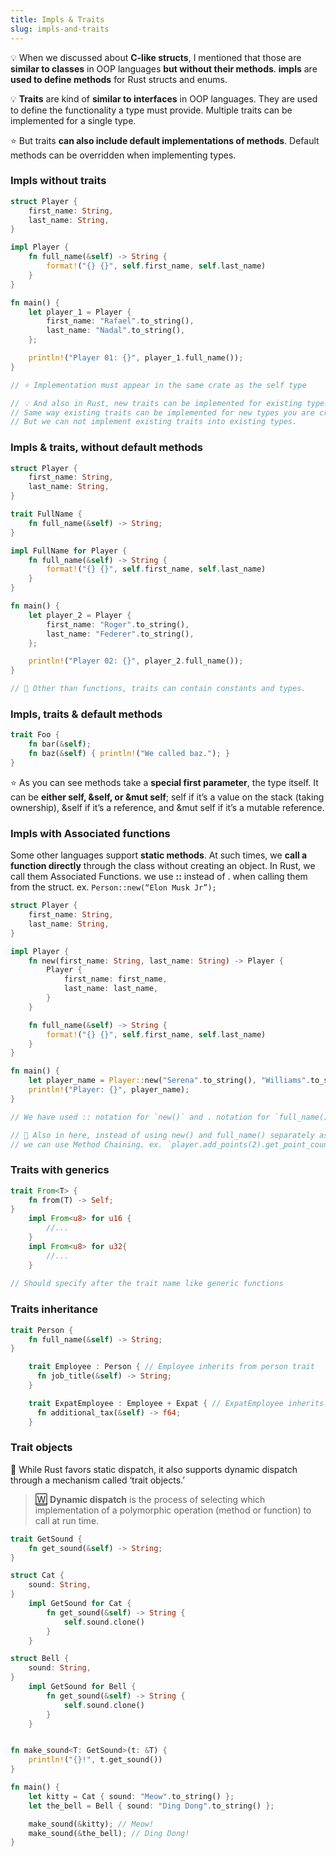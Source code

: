 ```yaml
---
title: Impls & Traits
slug: impls-and-traits
---
```


💡 When we discussed about **C-like structs**, I mentioned that those are **similar to classes** in OOP languages **but without their methods**. **impls** are **used to define methods** for Rust structs and enums.

💡 **Traits** are kind of **similar to interfaces** in OOP languages. They are used to define the functionality a type must provide. Multiple traits can be implemented for a single type.

⭐️️ But traits **can also include default implementations of methods**. Default methods can be overridden when implementing types.

### Impls without traits

```rust
struct Player {
    first_name: String,
    last_name: String,
}

impl Player {
    fn full_name(&self) -> String {
        format!("{} {}", self.first_name, self.last_name)
    }
}

fn main() {
    let player_1 = Player {
        first_name: "Rafael".to_string(),
        last_name: "Nadal".to_string(),
    };

    println!("Player 01: {}", player_1.full_name());
}

// ⭐️ Implementation must appear in the same crate as the self type

// 💡 And also in Rust, new traits can be implemented for existing types even for types like i8, f64 and etc.
// Same way existing traits can be implemented for new types you are creating.
// But we can not implement existing traits into existing types.
```

### Impls & traits, without default methods

```rust
struct Player {
    first_name: String,
    last_name: String,
}

trait FullName {
    fn full_name(&self) -> String;
}

impl FullName for Player {
    fn full_name(&self) -> String {
        format!("{} {}", self.first_name, self.last_name)
    }
}

fn main() {
    let player_2 = Player {
        first_name: "Roger".to_string(),
        last_name: "Federer".to_string(),
    };

    println!("Player 02: {}", player_2.full_name());
}

// 🔎 Other than functions, traits can contain constants and types.
```

### Impls, traits & default methods

```rust
trait Foo {
    fn bar(&self);
    fn baz(&self) { println!("We called baz."); }
}
```

⭐️ As you can see methods take a **special first parameter**, the type itself. It can be **either self, &self, or &mut self**; self if it’s a value on the stack (taking ownership), &self if it’s a reference, and &mut self if it’s a mutable reference.

### Impls with Associated functions

Some other languages support **static methods**. At such times, we **call a function directly** through the class without creating an object. In Rust, we call them Associated Functions. we use **::**  instead of . when calling them from the struct.
ex. `Person::new(“Elon Musk Jr”);`


```rust
struct Player {
    first_name: String,
    last_name: String,
}

impl Player {
    fn new(first_name: String, last_name: String) -> Player {
        Player {
            first_name: first_name,
            last_name: last_name,
        }
    }

    fn full_name(&self) -> String {
        format!("{} {}", self.first_name, self.last_name)
    }
}

fn main() {
    let player_name = Player::new("Serena".to_string(), "Williams".to_string()).full_name();
    println!("Player: {}", player_name);
}

// We have used :: notation for `new()` and . notation for `full_name()`

// 🔎 Also in here, instead of using new() and full_name() separately as two expressions, 
// we can use Method Chaining. ex. `player.add_points(2).get_point_count();`
```

### Traits with generics

```rust
trait From<T> {
    fn from(T) -> Self;
}
    impl From<u8> for u16 {
        //...
    }
    impl From<u8> for u32{
        //...
    }
    
// Should specify after the trait name like generic functions
```

### Traits inheritance

```rust
trait Person {
    fn full_name(&self) -> String;
}

    trait Employee : Person { // Employee inherits from person trait
      fn job_title(&self) -> String;
    }

    trait ExpatEmployee : Employee + Expat { // ExpatEmployee inherits from Employee and Expat traits
      fn additional_tax(&self) -> f64;
    }
```

### Trait objects

🔎 While Rust favors static dispatch, it also supports dynamic dispatch through a mechanism called ‘trait objects.’

> [🅆](https://en.wikipedia.org/wiki/Dynamic_dispatch) **Dynamic dispatch** is the process of selecting which implementation of a polymorphic operation (method or function) to call at run time.


```rust
trait GetSound {
    fn get_sound(&self) -> String;
}

struct Cat {
    sound: String,
}
    impl GetSound for Cat {
        fn get_sound(&self) -> String {
            self.sound.clone()
        }
    }

struct Bell {
    sound: String,
}
    impl GetSound for Bell {
        fn get_sound(&self) -> String {
            self.sound.clone()
        }
    }


fn make_sound<T: GetSound>(t: &T) {
    println!("{}!", t.get_sound())
}

fn main() {
    let kitty = Cat { sound: "Meow".to_string() };
    let the_bell = Bell { sound: "Ding Dong".to_string() };

    make_sound(&kitty); // Meow!
    make_sound(&the_bell); // Ding Dong!
}
```
